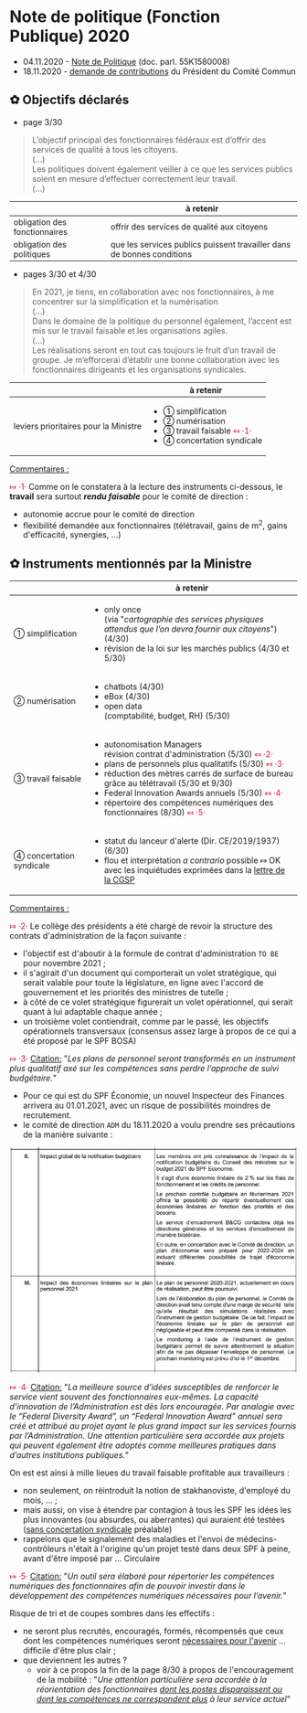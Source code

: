 <link rel="stylesheet" href="kult.css">
<link rel="stylesheet" href="table2.css">

# Note de politique (Fonction Publique) 2020

* 04.11.2020 - [Note de Politique](55K1580008.pdf) (doc. parl. 55K1580008)
* 18.11.2020 - [demande de contributions](20201118_NPG_Fx-Publique_Demande_commentaires.md) du Président du Comité Commun

## &#10047; Objectifs déclarés

* page 3/30

> L’objectif principal des fonctionnaires fédéraux est d’offrir des services de qualité à tous les citoyens.  
> (...)  
> Les politiques doivent également veiller à ce que les services publics soient en mesure d’effectuer correctement leur travail.  
> (...)

| &nbsp; | &agrave; retenir |
| --- | --- |
| obligation des fonctionnaires | offrir des services de qualité aux citoyens |
| obligation des politiques | que les services publics puissent travailler dans de bonnes conditions |

* pages 3/30 et 4/30

> En 2021, je tiens, en collaboration avec nos fonctionnaires, à me concentrer sur la simplification et la numérisation  
> (...)   
> Dans le domaine de la politique du personnel également, l’accent est mis sur le travail faisable et les organisations agiles.  
> (...)  
>  Les réalisations seront en tout cas toujours le fruit d’un travail de groupe. Je m’efforcerai d’établir une bonne collaboration avec les fonctionnaires dirigeants et les organisations syndicales.

| &nbsp; | &agrave; retenir |
| --- | --- |
| leviers prioritaires pour la Ministre | <ul><li>&#9312; simplification</li><li>&#9313; numérisation</li><li>&#9314; travail faisable <font color="crimson">&#10502; &middot;1&middot;</font></li><li>&#9315; concertation syndicale</li></ul> |

<u>Commentaires :</u>  

<font color="crimson">&#10503; &middot;1&middot;</font> Comme on le constatera à la lecture des instruments ci-dessous, le **travail** sera surtout _**rendu faisable**_ pour le comité de direction :
* autonomie accrue pour le comité de direction
* flexibilité demandée aux fonctionnaires (télétravail, gains de m<sup>2</sup>, gains d'efficacité, synergies, ...)

## &#10047; Instruments mentionnés par la Ministre

| &nbsp; | &agrave; retenir |
| :--- | --- |
| &#9312; simplification | <ul><li>only once<br>(via "*cartographie des services physiques attendus que l’on devra fournir aux citoyens*") (4/30)</li><li>révision de la loi sur les marchés publics (4/30 et 5/30)</li></u> |
| &#9313; numérisation | <ul><li>chatbots (4/30)</li><li>eBox (4/30)</li><li>open data<br>(comptabilité, budget, RH) (5/30)</li></ul> |
| &#9314; travail faisable | <ul><li>autonomisation Managers<br>révision contrat d'administration (5/30) <font color="crimson">&#10502; &middot;2&middot;</font></li><li>plans de personnels plus qualitatifs (5/30) <font color="crimson">&#10502; &middot;3&middot;</font></li><li> réduction des mètres carrés de surface de bureau grâce au télétravail (5/30 et 9/30)</li><li>Federal Innovation Awards annuels (5/30) <font color="crimson">&#10502; &middot;4&middot;</font></li><li>répertoire des compétences numériques des fonctionnaires (8/30) <font color="crimson">&#10502; &middot;5&middot;</font></li></ul> |
| &#9315; concertation syndicale | <ul><li>statut du lanceur d'alerte (Dir. CE/2019/1937) (6/30)</li><li>flou et interprétation *a contrario* possible &#10503; OK avec les inquiétudes exprimées dans la [lettre de la CGSP](Lettre_CGSP_20201110.pdf)</li></ul> |

<u>Commentaires :</u>  

<font color="crimson">&#10503; &middot;2&middot;</font> Le collège des présidents a été chargé de revoir la structure des contrats d'administration de la façon suivante :

* l'objectif est d'aboutir à la formule de contrat d'administration `TO BE` pour novembre 2021 ;
* il s'agirait d'un document qui comporterait un volet stratégique, qui serait valable pour toute la législature, en ligne avec l'accord de gouvernement et les priorités des ministres de tutelle ;
* à côté de ce volet stratégique figurerait un volet opérationnel, qui serait quant à lui adaptable chaque année ;
* un troisième volet contiendrait, comme par le passé, les objectifs opérationnels transversaux (consensus assez large à propos de ce qui a été proposé par le SPF BOSA) 

<font color="crimson">&#10503; &middot;3&middot;</font> <u>Citation:</u> "*Les plans de personnel seront transformés en un instrument plus qualitatif axé sur les compétences sans perdre l’approche de suivi budgétaire.*"

* Pour ce qui est du SPF &Eacute;conomie, un nouvel Inspecteur des Finances arrivera au 01.01.2021, avec un risque de possibilités moindres de recrutement.
* le comité de direction `ADM` du 18.11.2020 a voulu prendre ses précautions de la manière suivante :

![](CD_ADM_20201118.png)

<font color="crimson">&#10503; &middot;4&middot;</font> <u>Citation:</u> "*La meilleure source d’idées susceptibles de renforcer le service vient souvent des fonctionnaires eux-mêmes. La capacité d’innovation de l’Administration est dès lors
encouragée. Par analogie avec le “Federal Diversity Award”, un “Federal Innovation Award” annuel sera créé et attribué au projet ayant le plus grand impact sur
les services fournis par l’Administration. Une attention particulière sera accordée aux projets qui peuvent également être adoptés comme meilleures pratiques dans d’autres institutions publiques.*"

On est est ainsi à mille lieues du travail faisable profitable aux travailleurs :
* non seulement, on réintroduit la notion de stakhanoviste, d'employé du mois, ... ;
* mais aussi, on vise à étendre par contagion à tous les SPF les idées les plus innovantes (ou absurdes, ou aberrantes) qui auraient été testées (<u>sans concertation syndicale</u> préalable)
* rappelons que le signalement des maladies et l'envoi de médecins-contrôleurs n'était à l'origine qu'un projet testé dans deux SPF à peine, avant d'être imposé par ... Circulaire

<font color="crimson">&#10503; &middot;5&middot;</font> <u>Citation:</u> "*Un outil sera élaboré pour répertorier les compétences
numériques des fonctionnaires afin de pouvoir investir dans le développement des compétences numériques nécessaires pour l’avenir.*"

Risque de tri et de coupes sombres dans les effectifs :
* ne seront plus recrutés, encouragés, formés, récompensés que ceux dont les compétences numériques seront <u>nécessaires pour l'avenir</u> ... difficile d'être plus clair ;
* que deviennent les autres ?
    * voir à ce propos la fin de la page 8/30 à propos de l'encouragement de la mobilité : "*Une attention particulière sera accordée à la réorientation des fonctionnaires <u>dont les postes disparaissent ou dont les compétences ne correspondent plus</u> à leur service actuel*"

